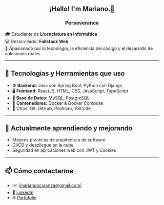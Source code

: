 ## <p align="center">¡Hello! I'm Mariano.👋 </p>

### <p align="center">Perseverance</p>

🎓 Estudiante de **Licenciatura en Informática**  
💻 Desarrollador **Fullstack Web**  
🚀 Apasionado por la tecnología, la eficiencia del código y el desarrollo de soluciones reales

---

## 💼 Tecnologías y Herramientas que uso

- ⚙️ **Backend:** Java con Spring Boot, Python con Django
- 🖥️ **Frontend:** ReactJS, HTML, CSS, JavaScript, TypeScript
- 🐬 **Base de Datos:** MySQL, PostgreSQL
- 🐳 **Contenedores:** Docker & Docker Compose
- 🔧 Otros: Git, GitHub, Postman, VSCode

---

  ## 🌱 Actualmente aprendiendo y mejorando
- Mejores prácticas de arquitectura de software
- CI/CD y despliegue en la nube
- Seguridad en aplicaciones web con JWT y Cookies

---

  ## 📫 Cómo contactarme

- ✉️ [marianoocaranza@gmail.com]
- 💼 [LinkedIn](https://www.linkedin.com/in/mariano-ocaranza-6a5b39235)
- 🌐 [Portafolio](https://marianoocaranza.github.io/portfolio/)
